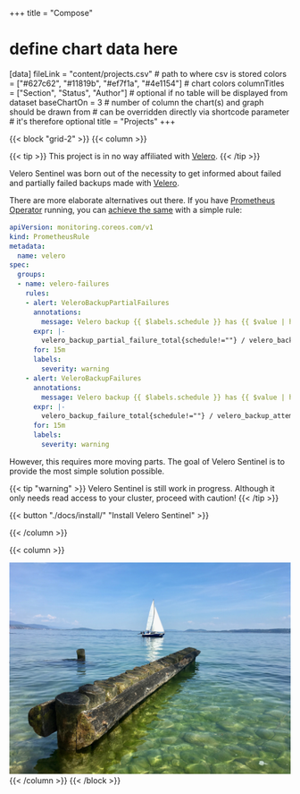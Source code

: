 +++
title = "Compose"
# define chart data here
[data]
  fileLink = "content/projects.csv" # path to where csv is stored
  colors = ["#627c62", "#11819b", "#ef7f1a", "#4e1154"] # chart colors
  columnTitles = ["Section", "Status", "Author"] # optional if no table will be displayed from dataset
  baseChartOn = 3 # number of column the chart(s) and graph should be drawn from # can be overridden directly via shortcode parameter # it's therefore optional
  title = "Projects"
+++

{{< block "grid-2" >}}
{{< column >}}

{{< tip >}}
This project is in no way affiliated with [Velero](https://velero.io).
{{< /tip >}}

Velero Sentinel was born out of the necessity to get informed about failed and partially failed backups made with [Velero][velero].

There are more elaborate alternatives out there. If you have [Prometheus Operator][prometheus:operator] running, you can [achieve the same](https://github.com/vmware-tanzu/velero/issues/2725) with a simple rule:

```yaml
apiVersion: monitoring.coreos.com/v1
kind: PrometheusRule
metadata:
  name: velero
spec:
  groups:
  - name: velero-failures
    rules:
    - alert: VeleroBackupPartialFailures
      annotations:
        message: Velero backup {{ $labels.schedule }} has {{ $value | humanizePercentage }} partialy failed backups.
      expr: |-
        velero_backup_partial_failure_total{schedule!=""} / velero_backup_attempt_total{schedule!=""} > 0.25
      for: 15m
      labels:
        severity: warning
    - alert: VeleroBackupFailures
      annotations:
        message: Velero backup {{ $labels.schedule }} has {{ $value | humanizePercentage }} failed backups.
      expr: |-
        velero_backup_failure_total{schedule!=""} / velero_backup_attempt_total{schedule!=""} > 0.25
      for: 15m
      labels:
        severity: warning
```

However, this requires more moving parts. The goal of Velero Sentinel is to provide the most simple solution possible.

{{< tip "warning" >}}
Velero Sentinel is still work in progress. Although it only needs read access to your cluster, proceed with caution!
{{< /tip >}}

{{< button "./docs/install/" "Install Velero Sentinel" >}}

[velero]: https://velero.io "Velero project page"
[prometheus:operator]: https://github.com/prometheus-operator/prometheus-operator "Github page of Prometheus Operator"
{{< /column >}}

{{< column >}}

![diy](/images/pexels-alex-ca-1034040.jpg)
{{< /column >}}
{{< /block >}}
